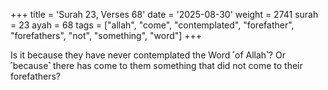 +++
title = 'Surah 23, Verses 68'
date = '2025-08-30'
weight = 2741
surah = 23
ayah = 68
tags = ["allah", "come", "contemplated", "forefather", "forefathers", "not", "something", "word"]
+++

Is it because they have never contemplated the Word ˹of Allah˺? Or ˹because˺ there has come to them something that did not come to their forefathers?
